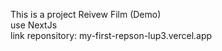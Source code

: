 This is a project Reivew Film (Demo) </br>
use NextJs</br>
link reponsitory: my-first-repson-lup3.vercel.app
